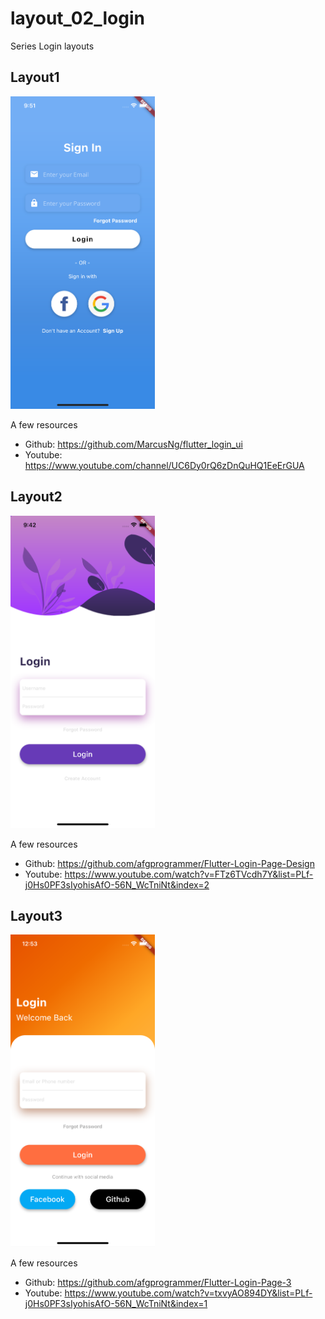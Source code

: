 # layout_02_login

Series Login layouts

## Layout1

<img src="https://raw.githubusercontent.com/hieuphan94/flutter-layouts/master/layout_02_login/assets/screenshot/layout-login1.png" height="500em" />

A few resources

- Github: https://github.com/MarcusNg/flutter_login_ui
- Youtube: https://www.youtube.com/channel/UC6Dy0rQ6zDnQuHQ1EeErGUA

## Layout2

<img src="https://raw.githubusercontent.com/hieuphan94/flutter-layouts/master/layout_02_login/assets/screenshot/layout-login2.png" height="500em" />

A few resources

- Github: https://github.com/afgprogrammer/Flutter-Login-Page-Design
- Youtube: https://www.youtube.com/watch?v=FTz6TVcdh7Y&list=PLf-j0Hs0PF3sIyohisAfO-56N_WcTniNt&index=2


## Layout3

<img src="https://raw.githubusercontent.com/hieuphan94/flutter-layouts/master/layout_02_login/assets/screenshot/layout-login-3.png" height="500em" />

A few resources

- Github: https://github.com/afgprogrammer/Flutter-Login-Page-3
- Youtube: https://www.youtube.com/watch?v=txvyAO894DY&list=PLf-j0Hs0PF3sIyohisAfO-56N_WcTniNt&index=1
